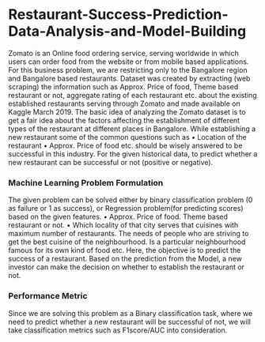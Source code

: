 # Restaurant-Success-Prediction-Data-Analysis-and-Model-Building

Zomato is an Online food ordering service, serving worldwide in which users can order food from the website or from mobile based applications. For this business problem, we are restricting only to the Bangalore region and Bangalore based restaurants. Dataset was created by extracting (web scraping) the information such as Approx. Price of food, Theme based restaurant or not, aggregate rating of each restaurant etc. about the existing established restaurants serving through Zomato and made available on Kaggle March 2019. The basic idea of analyzing the Zomato dataset is to get a fair idea about the factors affecting the establishment of different types of the restaurant at different places in Bangalore. While establishing a new restaurant some of the common questions such as • Location of the restaurant • Approx. Price of food etc. should be wisely answered to be successful in this industry. For the given historical data, to predict whether a new restaurant can be successful or not (positive or negative).

### Machine Learning Problem Formulation

The given problem can be solved either by binary classification problem (0 as failure or 1 as success), or Regression problem(for predicting scores) based on the given features.
• Approx. Price of food.
Theme based restaurant or not.
• Which locality of that city serves that cuisines with maximum number of restaurants.
The needs of people who are striving to get the best cuisine of the neighbourhood.
Is a particular neighbourhood famous for its own kind of food etc.
Here, the objective is to predict the success of a restaurant. Based on the prediction from the Model, a new investor can make the decision on whether to establish the restaurant or not.


### Performance Metric


Since we are solving this problem as a Binary classification task, where we need to predict whether a new restaurant will be successful of not, we will take classification metrics such as F1score/AUC into consideration.
